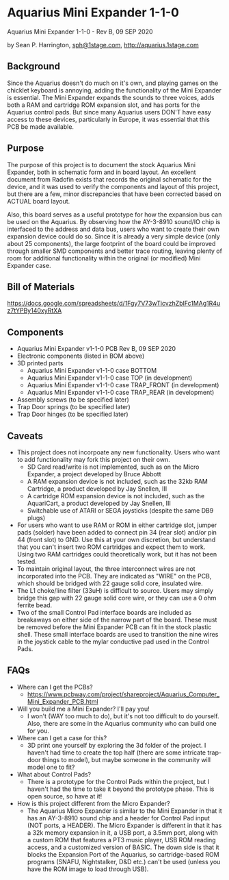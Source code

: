 # Aquarius Mini Expander 1-1-0
Aquarius Mini Expander 1-1-0 - Rev B, 09 SEP 2020
 
by Sean P. Harrington, sph@1stage.com, http://aquarius.1stage.com
 
## Background
Since the Aquarius doesn't do much on it's own, and playing games on the chicklet keyboard is annoying, adding the functionality of the Mini Expander is essential. The Mini Expander expands the sounds to three voices, adds both a RAM and cartridge ROM expansion slot, and has ports for the Aquarius control pads. But since many Aquarius users DON'T have easy access to these devices, particularly in Europe, it was essential that this PCB be made available. 

## Purpose
The purpose of this project is to document the stock Aquarius Mini Expander, both in schematic form and in board layout. An excellent document from Radofin exists that records the original schematic for the device, and it was used to verify the components and layout of this project, but there are a few, minor discrepancies that have been corrected based on ACTUAL board layout. 

Also, this board serves as a useful prototype for how the expansion bus can be used on the Aquarius. By observing how the AY-3-8910 sound/IO chip is interfaced to the address and data bus, users who want to create their own expansion device could do so. Since it is already a very simple device (only about 25 components), the large footprint of the board could be improved through smaller SMD components and better trace routing, leaving plenty of room for additional functionality within the original (or modified) Mini Expander case.

## Bill of Materials
https://docs.google.com/spreadsheets/d/1Fgy7V73wTicvzhZblFc1MAg1R4uz7tYPBy140xyRtXA	

## Components
* Aquarius Mini Expander v1-1-0 PCB Rev B, 09 SEP 2020
* Electronic components (listed in BOM above)
* 3D printed parts
  * Aquarius Mini Expander v1-1-0 case BOTTOM
  * Aquarius Mini Expander v1-1-0 case TOP (in development)
  * Aquarius Mini Expander v1-1-0 case TRAP_FRONT (in development)
  * Aquarius Mini Expander v1-1-0 case TRAP_REAR (in development)
* Assembly screws (to be specified later)
* Trap Door springs (to be specified later)
* Trap Door hinges (to be specified later)

## Caveats
* This project does not incorpoate any new functionality. Users who want to add functionality may fork this project on their own.
  * SD Card read/write is not implemented, such as on the Micro Expander, a project developed by Bruce Abbott
  * A RAM expansion device is not included, such as the 32kb RAM Cartridge, a product developed by Jay Snellen, III
  * A cartridge ROM expansion device is not included, such as the AquariCart, a product developed by Jay Snellen, III
  * Switchable use of ATARI or SEGA joysticks (despite the same DB9 plugs)
* For users who want to use RAM or ROM in either cartridge slot, jumper pads (solder) have been added to connect pin 34 (rear slot) and/or pin 44 (front slot) to GND. Use this at your own discretion, but understand that you can't insert two ROM cartridges and expect them to work. Using two RAM cartridges could theoretically work, but it has not been tested.
* To maintain original layout, the three interconnect wires are not incorporated into the PCB. They are indicated as "WIRE" on the PCB, which should be bridged with 22 gauge solid core, insulated wire.
* The L1 choke/line filter (33uH) is difficult to source. Users may simply bridge this gap with 22 gauge solid core wire, or they can use a 0 ohm ferrite bead.
* Two of the small Control Pad interface boards are included as breakaways on either side of the narrow part of the board. These must be removed before the Mini Expander PCB can fit in the stock plastic shell. These small interface boards are used to transition the nine wires in the joystick cable to the mylar conductive pad used in the Control Pads.

## FAQs
* Where can I get the PCBs?
  * https://www.pcbway.com/project/shareproject/Aquarius_Computer_Mini_Expander_PCB.html
* Will you build me a Mini Expander? I'll pay you!
  * I won't (WAY too much to do), but it's not too difficult to do yourself. Also, there are some in the Aquarius community who can build one for you.
* Where can I get a case for this?
  * 3D print one yourself by exploring the 3d folder of the project. I haven't had time to create the top half (there are some intricate trap-door things to model), but maybe someone in the community will model one to fit?
* What about Control Pads?
  * There is a prototype for the Control Pads within the project, but I haven't had the time to take it beyond the prototype phase. This is open source, so have at it!
* How is this project different from the Micro Expander?
  * The Aquarius Micro Expander is similar to the Mini Expander in that it has an AY-3-8910 sound chip and a header for Control Pad input (NOT ports, a HEADER). The Micro Expander is different in that it has a 32k memory expansion in it, a USB port, a 3.5mm port, along with a custom ROM that features a PT3 music player, USB ROM reading access, and a customized version of BASIC. The down side is that it blocks the Expansion Port of the Aquarius, so cartridge-based ROM programs (SNAFU, Nightstalker, D&D etc.) can't be used (unless you have the ROM image to load through USB).
